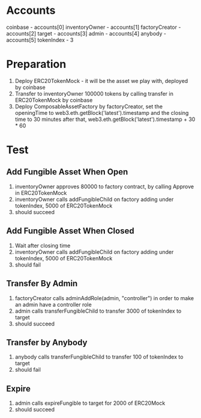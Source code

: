 # Accounts

coinbase - accounts[0]
inventoryOwner - accounts[1]
factoryCreator - accounts[2]
target - accounts[3]
admin - accounts[4]
anybody - accounts[5]
tokenIndex - 3

# Preparation

1. Deploy ERC20TokenMock - it will be the asset we play with, deployed 
by coinbase
2. Transfer to inventoryOwner 100000 tokens by calling transfer in ERC20TokenMock by coinbase
3. Deploy ComposableAssetFactory by factoryCreator, set the openingTime to web3.eth.getBlock('latest').timestamp and the closing time to 30 minutes after that, web3.eth.getBlock('latest').timestamp + 30 * 60

# Test

## Add Fungible Asset When Open

1. inventoryOwner approves 80000 to factory contract, by calling Approve in ERC20TokenMock
2. inventoryOwner calls addFungibleChild on factory adding under tokenIndex, 5000 of ERC20TokenMock
3. should succeed

## Add Fungible Asset When Closed

1. Wait after closing time
2. inventoryOwner calls addFungibleChild on factory adding under tokenIndex, 5000 of ERC20TokenMock
3. should fail

## Transfer By Admin

1. factoryCreator calls adminAddRole(admin, "controller") in order to make an admin have a controller role
2. admin calls transferFungibleChild to transfer 3000 of tokenIndex to target
3. should succeed

## Transfer by Anybody

1. anybody calls transferFungibleChild to transfer 100 of tokenIndex to target
3. should fail

## Expire

1. admin calls expireFungible to target for 2000 of ERC20Mock
2. should succeed


